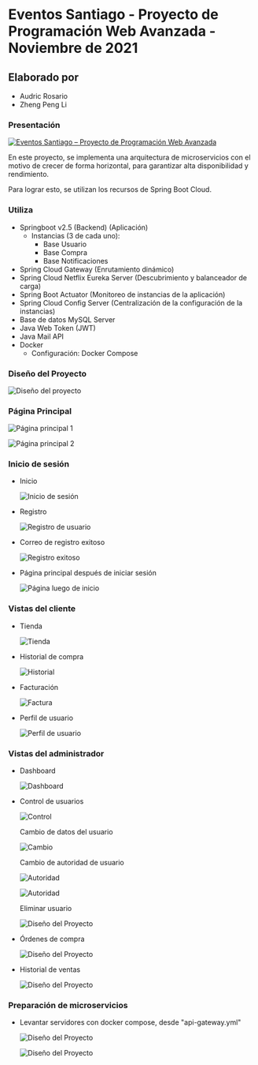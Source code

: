 # Eventos Santiago - Proyecto de Programación Web Avanzada - Noviembre de 2021

## Elaborado por

- Audric Rosario
- Zheng Peng Li

### Presentación

[![Eventos Santiago – Proyecto de Programación Web Avanzada](http://img.youtube.com/vi/tw6RCLD3xQA/0.jpg)](https://www.youtube.com/watch?v=tw6RCLD3xQA&ab_channel=AudricRosario "Eventos Santiago")

En este proyecto, se implementa una arquitectura de microservicios con el motivo de crecer de forma horizontal, para garantizar alta disponibilidad y rendimiento.

Para lograr esto, se utilizan los recursos de Spring Boot Cloud.

### Utiliza

- Springboot v2.5 (Backend) (Aplicación)
  - Instancias (3 de cada uno):
    - Base Usuario
    - Base Compra
    - Base Notificaciones
- Spring Cloud Gateway (Enrutamiento dinámico)
- Spring Cloud Netflix Eureka Server (Descubrimiento y balanceador de carga)
- Spring Boot Actuator (Monitoreo de instancias de la aplicación)
- Spring Cloud Config Server (Centralización de la configuración de la instancias)
- Base de datos MySQL Server
- Java Web Token (JWT)
- Java Mail API
- Docker
  - Configuración: Docker Compose

### Diseño del Proyecto

![Diseño del proyecto](readme/0-project-design.png)

### Página Principal

![Página principal 1](readme/1-main-page.png)

![Página principal 2](readme/2-main-page-2.png)

### Inicio de sesión

- Inicio

  ![Inicio de sesión](readme/3-login.png)

- Registro

  ![Registro de usuario](readme/4-signup.png)

- Correo de registro exitoso

  ![Registro exitoso](readme/5-mail-successful-signup.png)

- Página principal después de iniciar sesión

  ![Página luego de inicio](readme/6-main-page-signup.png)

### Vistas del cliente

- Tienda

  ![Tienda](readme/7-shop-client.png)

- Historial de compra

  ![Historial](readme/8-client-history.png)

- Facturación

  ![Factura](readme/9-billing.png)

- Perfil de usuario

  ![Perfil de usuario](readme/10-profile.png)

### Vistas del administrador

- Dashboard

  ![Dashboard](readme/11-admin-dashboard.png)

- Control de usuarios

  ![Control](readme/12-admin-user-control.png)

  Cambio de datos del usuario

  ![Cambio](readme/13-change-user.png)

  Cambio de autoridad de usuario

  ![Autoridad](readme/14-authority.png)

  ![Autoridad](readme/15-authority-changed.png)

  Eliminar usuario

  ![Diseño del Proyecto](readme/16-delete-user.png)

- Órdenes de compra

  ![Diseño del Proyecto](readme/17-orders.png)

- Historial de ventas

  ![Diseño del Proyecto](readme/18-sales-history.png)

### Preparación de microservicios

- Levantar servidores con docker compose, desde "api-gateway.yml"

  ![Diseño del Proyecto](readme/19-setting-up-microservices.png)

  ![Diseño del Proyecto](readme/20-microservices.png)
